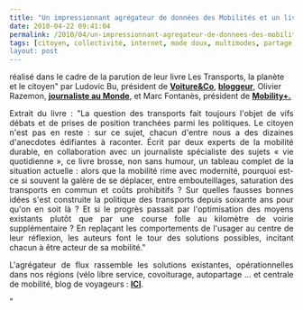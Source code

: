 ```yaml
---
title: "Un impressionnant agrégateur de données des Mobilités et un livre"
date: 2010-04-22 09:41:04
permalink: /2010/04/un-impressionnant-agregateur-de-donnees-des-mobilites-et-un-livre.html
tags: [citoyen, collectivité, internet, mode doux, multimodes, partage de données, Plateforme d'idées, Service de mobilité]
layout: post
---
```


<p>réalisé dans le cadre de la parution de leur livre Les Transports, la planète et le citoyen" par Ludovic Bu, président de <strong><a href="http://www.voitureandco.com/" target="_blank">Voiture&Co</a></strong>, <strong><a href="http://ludovicbu.typepad.com/ludovicbu/" target="_blank">bloggeur</a></strong>, Olivier Razemon, <strong><a href="http://www.lemonde.fr/web/recherche_resultats/1,13-0,1-0,0.html?dans=dansarticle&num_page=1&booleen=et&ordre=pertinence&periode=30&sur=LEMONDE&query=Olivier+Razemon&x=0&y=0" target="_blank">journaliste au Monde</a></strong>, et Marc Fontanès, président de <strong><a href="http://www.deplacements.net/" target="_blank">Mobility+.</a></strong></p> <p style="text-align: justify">Extrait du livre : "La question des transports fait toujours l'objet de vifs débats et de prises de position tranchées parmi les politiques. Le citoyen n'est pas en reste : sur ce sujet, chacun d'entre nous a des dizaines d'anecdotes édifiantes à raconter. Écrit par deux experts de la mobilité durable, en collaboration avec un journaliste spécialiste des sujets « vie quotidienne », ce livre brosse, non sans humour, un tableau complet de la situation actuelle : alors que la mobilité rime avec modernité, pourquoi est-ce si souvent la galère de se déplacer, entre embouteillages, saturation des transports en commun et coûts prohibitifs ? Sur quelles fausses bonnes idées s'est construite la politique des transports depuis soixante ans pour qu'on en soit là ? Et si le progrès passait par l'optimisation des moyens existants plutôt que par une course folle au kilomètre de voirie supplémentaire ? En replaçant les comportements de l'usager au centre de leur réflexion, les auteurs font le tour des solutions possibles, incitant chacun à être acteur de sa mobilité."</p> <p style="text-align: justify">L'agrégateur de flux rassemble les solutions existantes, opérationnelles dans nos régions (vélo libre service, covoiturage, autopartage ... et centrale de mobilité, blog de voyageurs : <strong><a href="http://www.netvibes.com/les_transports_la_planete_et_le_citoyen#Le_livre_%22Les_transports%2C_la_planete_et_le_citoye" target="_blank">ICI</a></strong>.</p>"
